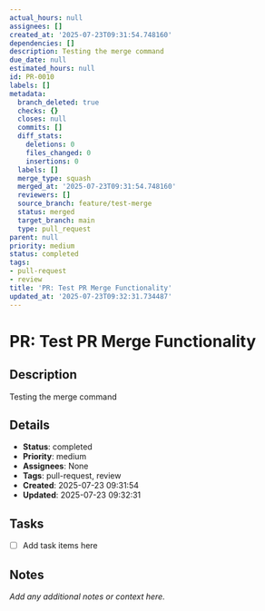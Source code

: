 ```yaml
---
actual_hours: null
assignees: []
created_at: '2025-07-23T09:31:54.748160'
dependencies: []
description: Testing the merge command
due_date: null
estimated_hours: null
id: PR-0010
labels: []
metadata:
  branch_deleted: true
  checks: {}
  closes: null
  commits: []
  diff_stats:
    deletions: 0
    files_changed: 0
    insertions: 0
  labels: []
  merge_type: squash
  merged_at: '2025-07-23T09:31:54.748160'
  reviewers: []
  source_branch: feature/test-merge
  status: merged
  target_branch: main
  type: pull_request
parent: null
priority: medium
status: completed
tags:
- pull-request
- review
title: 'PR: Test PR Merge Functionality'
updated_at: '2025-07-23T09:32:31.734487'
---
```


# PR: Test PR Merge Functionality

## Description
Testing the merge command

## Details
- **Status**: completed
- **Priority**: medium
- **Assignees**: None
- **Tags**: pull-request, review
- **Created**: 2025-07-23 09:31:54
- **Updated**: 2025-07-23 09:32:31

## Tasks
- [ ] Add task items here

## Notes
_Add any additional notes or context here._

